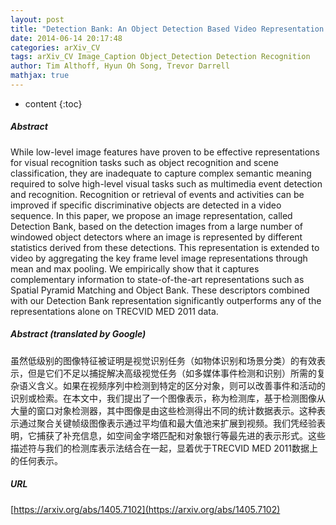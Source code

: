 ```yaml
---
layout: post
title: "Detection Bank: An Object Detection Based Video Representation for Multimedia Event Recognition"
date: 2014-06-14 20:17:48
categories: arXiv_CV
tags: arXiv_CV Image_Caption Object_Detection Detection Recognition
author: Tim Althoff, Hyun Oh Song, Trevor Darrell
mathjax: true
---
```


* content
{:toc}

##### Abstract
While low-level image features have proven to be effective representations for visual recognition tasks such as object recognition and scene classification, they are inadequate to capture complex semantic meaning required to solve high-level visual tasks such as multimedia event detection and recognition. Recognition or retrieval of events and activities can be improved if specific discriminative objects are detected in a video sequence. In this paper, we propose an image representation, called Detection Bank, based on the detection images from a large number of windowed object detectors where an image is represented by different statistics derived from these detections. This representation is extended to video by aggregating the key frame level image representations through mean and max pooling. We empirically show that it captures complementary information to state-of-the-art representations such as Spatial Pyramid Matching and Object Bank. These descriptors combined with our Detection Bank representation significantly outperforms any of the representations alone on TRECVID MED 2011 data.

##### Abstract (translated by Google)
虽然低级别的图像特征被证明是视觉识别任务（如物体识别和场景分类）的有效表示，但是它们不足以捕捉解决高级视觉任务（如多媒体事件检测和识别）所需的复杂语义含义。如果在视频序列中检测到特定的区分对象，则可以改善事件和活动的识别或检索。在本文中，我们提出了一个图像表示，称为检测库，基于检测图像从大量的窗口对象检测器，其中图像是由这些检测得出不同的统计数据表示。这种表示通过聚合关键帧级图像表示通过平均值和最大值池来扩展到视频。我们凭经验表明，它捕获了补充信息，如空间金字塔匹配和对象银行等最先进的表示形式。这些描述符与我们的检测库表示法结合在一起，显着优于TRECVID MED 2011数据上的任何表示。

##### URL
[https://arxiv.org/abs/1405.7102](https://arxiv.org/abs/1405.7102)

